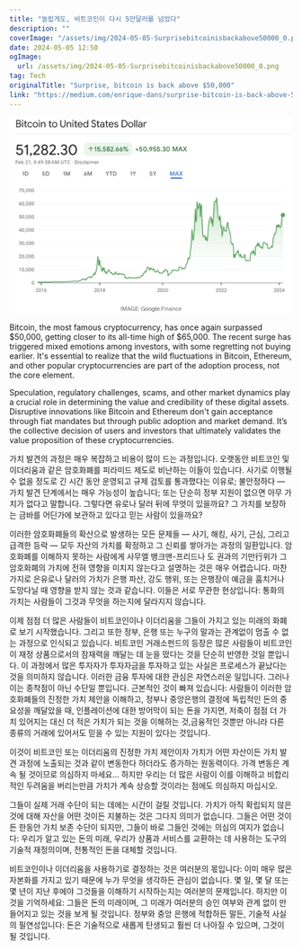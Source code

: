 ```yaml
---
title: "놀랍게도, 비트코인이 다시 5만달러를 넘었다"
description: ""
coverImage: "/assets/img/2024-05-05-Surprisebitcoinisbackabove50000_0.png"
date: 2024-05-05 12:50
ogImage: 
  url: /assets/img/2024-05-05-Surprisebitcoinisbackabove50000_0.png
tag: Tech
originalTitle: "Surprise, bitcoin is back above $50,000"
link: "https://medium.com/enrique-dans/surprise-bitcoin-is-back-above-50-000-f943a2fa9de1"
---
```



![Surprising rise of Bitcoin above $50,000](/assets/img/2024-05-05-Surprisebitcoinisbackabove50000_0.png)

Bitcoin, the most famous cryptocurrency, has once again surpassed $50,000, getting closer to its all-time high of $65,000. The recent surge has triggered mixed emotions among investors, with some regretting not buying earlier. It's essential to realize that the wild fluctuations in Bitcoin, Ethereum, and other popular cryptocurrencies are part of the adoption process, not the core element.

Speculation, regulatory challenges, scams, and other market dynamics play a crucial role in determining the value and credibility of these digital assets. Disruptive innovations like Bitcoin and Ethereum don't gain acceptance through fiat mandates but through public adoption and market demand. It’s the collective decision of users and investors that ultimately validates the value proposition of these cryptocurrencies.



가치 발견의 과정은 매우 복잡하고 비용이 많이 드는 과정입니다. 오랫동안 비트코인 및 이더리움과 같은 암호화폐를 피라미드 제도로 비난하는 이들이 있습니다. 사기로 이행될 수 없을 정도로 긴 시간 동안 운영되고 규제 검토를 통과했다는 이유로; 불안정하다 — 가치 발견 단계에서는 매우 가능성이 높습니다; 또는 단순히 정부 지원이 없으면 아무 가치가 없다고 말합니다. 그렇다면 유로나 달러 뒤에 무엇이 있을까요? 그 가치를 보장하는 금바를 어딘가에 보관하고 있다고 믿는 사람이 있을까요?

이러한 암호화폐들의 확산으로 발생하는 모든 문제들 — 사기, 해킹, 사기, 근심, 그리고 급격한 등락 — 모두 자산의 가치를 확정하고 그 신뢰를 쌓아가는 과정의 일환입니다. 암호화폐를 이해하지 못하는 사람에게 사무엘 뱅크맨-프리드나 도 권과의 기만行위가 그 암호화폐의 가치에 전혀 영향을 미치지 않는다고 설명하는 것은 매우 어렵습니다. 마찬가지로 은유로나 달러의 가치가 은행 파산, 강도 행위, 또는 은행장이 예금을 훔치거나 도망다닐 때 영향을 받지 않는 것과 같습니다. 이들은 서로 무관한 현상입니다: 통화의 가치는 사람들이 그것과 무엇을 하는지에 달라지지 않습니다.

이제 점점 더 많은 사람들이 비트코인이나 이더리움을 그들이 가지고 있는 미래의 화폐로 보기 시작했습니다. 그리고 또한 정부, 은행 또는 누구의 말과는 관계없이 멈출 수 없는 과정으로 인식되고 있습니다. 비트코인 거래소펀드의 등장은 많은 사람들이 비트코인이 재정 상품으로서의 잠재력을 깨달는 데 눈을 떴다는 것을 단순히 반영한 것일 뿐입니다. 이 과정에서 많은 투자자가 투자자금을 투자하고 있는 사실은 프로세스가 끝났다는 것을 의미하지 않습니다. 이러한 금융 투자에 대한 관심은 자연스러운 일입니다. 그러나 이는 종착점이 아닌 수단일 뿐입니다. 근본적인 것이 빠져 있습니다: 사람들이 이러한 암호화폐들의 진정한 가치 제안을 이해하고, 정부나 중앙은행의 결정에 독립적인 돈의 중요성을 깨달았을 때, 인플레이션에 대한 방어막이 되는 돈을 가지면, 저축이 점점 더 가치 있어지는 대신 더 적은 가치가 되는 것을 이해하는 것,금융적인 것뿐만 아니라 다른 종류의 거래에 있어서도 믿을 수 있는 지원이 있다는 것입니다.



이것이 비트코인 또는 이더리움의 진정한 가치 제안이자 가치가 어떤 자산이든 가치 발견 과정에 노출되는 것과 같이 변동한다 하더라도 증가하는 원동력이다. 가격 변동은 계속 될 것이므로 의심하지 마세요... 하지만 우리는 더 많은 사람이 이를 이해하고 비합리적인 두려움을 버리는만큼 가치가 계속 상승할 것이라는 점에도 의심하지 마십시오.

그들이 실제 거래 수단이 되는 데에는 시간이 걸릴 것입니다. 가치가 아직 확립되지 않은 것에 대해 자산을 어떤 것이든 지불하는 것은 그다지 의미가 없습니다. 그들은 어떤 것이든 한동안 가치 보존 수단이 되지만, 그들이 바로 그들인 것에는 의심의 여지가 없습니다: 우리가 알고 있는 돈의 미래, 우리가 상품과 서비스를 교환하는 데 사용하는 도구의 기술적 재정의이며, 전통적인 돈을 대체할 것입니다.

비트코인이나 이더리움을 사용하기로 결정하는 것은 여러분의 몫입니다: 이미 매우 많은 자본화를 가지고 있기 때문에 누가 무엇을 생각하든 관심이 없습니다. 몇 일, 몇 달 또는 몇 년이 지난 후에야 그것들을 이해하기 시작하는지는 여러분의 문제입니다. 하지만 이것을 기억하세요: 그들은 돈의 미래이며, 그 미래가 여러분의 승인 여부와 관계 없이 만들어지고 있는 것을 보게 될 것입니다. 정부와 중앙 은행에 적합하든 말든, 기술적 사실의 필연성입니다: 돈은 기술적으로 새롭게 탄생되고 훨씬 더 나아질 수 있으며, 그것이 될 것입니다.